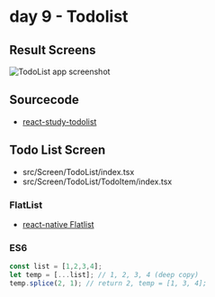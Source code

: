 # day 9 - Todolist

## Result Screens

![TodoList app screenshot](https://raw.githubusercontent.com/dev-yakuza/react-study/master/image/screenshot.png)

## Sourcecode

- [react-study-todolist](https://github.com/dev-yakuza/react-study-todolist)

## Todo List Screen

- src/Screen/TodoList/index.tsx
- src/Screen/TodoList/TodoItem/index.tsx

### FlatList

- [react-native Flatlist](https://facebook.github.io/react-native/docs/flatlist)

### ES6

```js
const list = [1,2,3,4];
let temp = [...list]; // 1, 2, 3, 4 (deep copy)
temp.splice(2, 1); // return 2, temp = [1, 3, 4];
```

